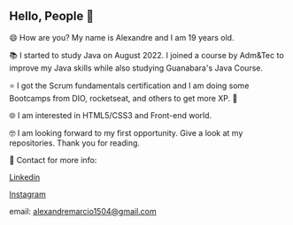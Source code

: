 ## Hello, People 👋

😄 How are you? My name is Alexandre and I am 19 years old.

📚 I started to study Java on August 2022. I joined a course by Adm&Tec to improve my Java skills while also studying Guanabara's Java Course.

⭐ I got the Scrum fundamentals certification and I am doing some Bootcamps from DIO, rocketseat, and others to get more XP. 💫

🌐 I am interested in HTML5/CSS3 and Front-end world.

🤓 I am looking forward to my first opportunity. Give a look at my repositories. Thank you for reading.

📧 Contact for more info:

[Linkedin](https://www.linkedin.com/in/alexandre-paiva-080181247/)

[Instagram](https://www.instagram.com/ops_xandao/)

email: alexandremarcio1504@gmail.com

